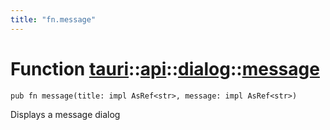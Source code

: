 ```yaml
---
title: "fn.message"
---
```


# Function [tauri](/docs/api/rust/tauri/../../index.html)::​[api](/docs/api/rust/tauri/../index.html)::​[dialog](/docs/api/rust/tauri/index.html)::​[message](/docs/api/rust/tauri/)

```
pub fn message(title: impl AsRef<str>, message: impl AsRef<str>)
```

Displays a message dialog
